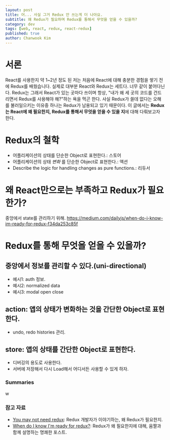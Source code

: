 ```yaml
---
layout: post
title: 어... 사실 그거 Redux 안 쓰는게 더 나아요.
subtitle: 왜 Redux가 필요하며 Redux를 통해서 무엇을 얻을 수 있을까?
category: dev
tags: [web, react, redux, react-redux]
published: true
author: Chanwook Kim
---
```


# 서론
React를 사용한지 약 1~2년 정도 된 저는 처음에 React에 대해 충분한 경험을 쌓기 전에 Redux를 배웠습니다. 실제로 대부분
React와 Redux는 세트다. 너무 같이 붙어다닌다. Redux는 그래서 React가 있는 곳마다 쓰이며 항상, "내가 왜 세 곳의 코드를 건드리면서 Redux를 사용해야 해?"하는 욕을 먹곤 한다. 사실 Redux가 쓸데 없다는 오해를 불러일으키는 이유중 하나는 Redux가 남용되고 있기 때문이다. 이 글에서는 **Redux는 React에 왜 필요한지, Redux를 통해서 무엇을 얻을 수 있을 지**에 대해 다뤄보고자 한다.

# Redux의 철학
- 어플리케이션의 상태를 단순한 Object로 표현한다.: 스토어
- 어플리케이션의 상태 *변화* 를 단순한 Object로 표현한다.: 액션
- Describe the logic for handling changes as pure functions.: 리듀서


# 왜 React만으로는 부족하고 Redux가 필요한가?
중앙에서 state를 관리하기 위해.
https://medium.com/dailyjs/when-do-i-know-im-ready-for-redux-f34da253c85f

# Redux를 통해 무엇을 얻을 수 있을까?

## 중앙에서 정보를 관리할 수 있다.(uni-directional)

- 예시1: auth 정보.
- 예시2: normalized data
- 예시3: modal open close


## action: 앱의 상태가 변화하는 것을 간단한 Object로 표현한다.
- undo, redo histories 관리.

## store: 앱의 상태를 간단한 Object로 표현한다.
- 디버깅의 용도로 사용한다.
- 서버에 저장해서 다시 Load해서 어디서든 사용할 수 있게 하자.


### Summaries

w
### 참고 자료
- [You may not need redux](https://medium.com/@dan_abramov/you-might-not-need-redux-be46360cf367): Redux 개발자가 이야기하는, 왜 Redux가 필요한지.
- [When do I know I'm ready for redux?](https://medium.com/dailyjs/when-do-i-know-im-ready-for-redux-f34da253c85f): Redux가 왜 필요한지에 대해, 움짤과 함께 설명하는 명쾌한 포스트.